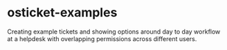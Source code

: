 # osticket-examples
Creating example tickets and showing options around day to day workflow at a helpdesk with overlapping permissions across different users.
